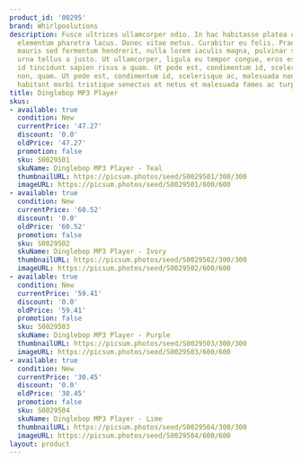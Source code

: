 ```yaml
---
product_id: '00295'
brand: Whirlpoolutions
description: Fusce ultrices ullamcorper odio. In hac habitasse platea dictumst. Quisque
  elementum pharetra lacus. Donec vitae metus. Curabitur eu felis. Praesent pretium,
  mauris sed fermentum hendrerit, nulla lorem iaculis magna, pulvinar scelerisque
  urna tellus a justo. Ut ullamcorper, ligula eu tempor congue, eros est euismod turpis,
  id tincidunt sapien risus a quam. Ut pede est, condimentum id, scelerisque ac, malesuada
  non, quam. Ut pede est, condimentum id, scelerisque ac, malesuada non, quam. Pellentesque
  habitant morbi tristique senectus et netus et malesuada fames ac turpis egestas.
title: Dinglebop MP3 Player
skus:
- available: true
  condition: New
  currentPrice: '47.27'
  discount: '0.0'
  oldPrice: '47.27'
  promotion: false
  sku: S0029501
  skuName: Dinglebop MP3 Player - Teal
  thumbnailURL: https://picsum.photos/seed/S0029501/300/300
  imageURL: https://picsum.photos/seed/S0029501/600/600
- available: true
  condition: New
  currentPrice: '60.52'
  discount: '0.0'
  oldPrice: '60.52'
  promotion: false
  sku: S0029502
  skuName: Dinglebop MP3 Player - Ivory
  thumbnailURL: https://picsum.photos/seed/S0029502/300/300
  imageURL: https://picsum.photos/seed/S0029502/600/600
- available: true
  condition: New
  currentPrice: '59.41'
  discount: '0.0'
  oldPrice: '59.41'
  promotion: false
  sku: S0029503
  skuName: Dinglebop MP3 Player - Purple
  thumbnailURL: https://picsum.photos/seed/S0029503/300/300
  imageURL: https://picsum.photos/seed/S0029503/600/600
- available: true
  condition: New
  currentPrice: '30.45'
  discount: '0.0'
  oldPrice: '30.45'
  promotion: false
  sku: S0029504
  skuName: Dinglebop MP3 Player - Lime
  thumbnailURL: https://picsum.photos/seed/S0029504/300/300
  imageURL: https://picsum.photos/seed/S0029504/600/600
layout: product
---
```

